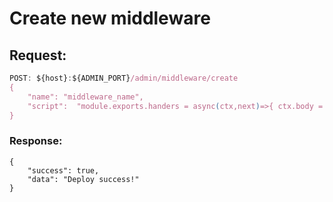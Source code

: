 # Create new middleware

## Request: 
```js 
POST: ${host}:${ADMIN_PORT}/admin/middleware/create
{
    "name": "middleware_name",
    "script":  "module.exports.handers = async(ctx,next)=>{ ctx.body = 'value'; };module.exports.order = 1;"
}
```

### Response: 
```
{
    "success": true,
    "data": "Deploy success!"
}
```
